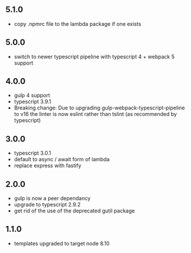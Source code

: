 ## 5.1.0

- copy .npmrc file to the lambda package if one exists

## 5.0.0

- switch to newer typescript pipeline with typescript 4 + webpack 5 support

## 4.0.0

- gulp 4 support
- typescript 3.9.1
- Breaking change: Due to upgrading gulp-webpack-typescript-pipeline to v16 the linter is now eslint rather than tslint (as recommended by typescript)

## 3.0.0

- typescript 3.0.1
- default to async / await form of lambda
- replace express with fastify

## 2.0.0

- gulp is now a peer dependancy
- upgrade to typescript 2.9.2
- get rid of the use of the deprecated gutil package

## 1.1.0

- templates upgraded to target node 8.10
